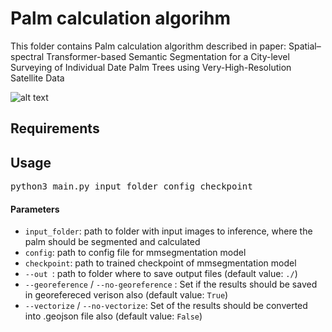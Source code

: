 # Palm calculation algorihm

This folder contains Palm calculation algorithm described in paper:
Spatial–spectral Transformer-based Semantic Segmentation for a City-level Surveying of Individual Date Palm Trees using Very-High-Resolution Satellite Data

![alt text](http://url/to/img.png)

## Requirements


## Usage

<pre>
python3 main.py input_folder config checkpoint
</pre>

#### Parameters

- `input_folder`: path to folder with input images to inference, where the palm should be segmented and calculated
- `config`: path to config file for mmsegmentation model
- `checkpoint`: path to trained checkpoint of mmsegmentation model
- `--out `: path to folder where to save output files (default value: `./`)
- `--georeference` / `--no-georeference` : Set if the results should be saved in georefereced verison also (default value: `True`)
- `--vectorize` / `--no-vectorize`: Set of the results should be converted into .geojson file also (default value: `False`)



